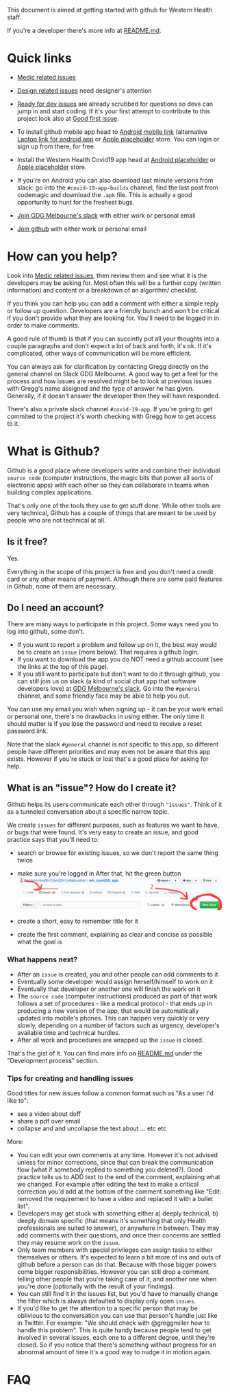 This document is aimed at getting started with github for Western Health staff.


If you're a developer there's more info at [README.md](../README.md).

# Quick links

- [Medic related issues](https://github.com/Western-Health-Covid19-Collaboration/wh_covid19_app/issues?q=is%3Aissue+is%3Aopen+label%3AMedic)

- [Design related issues](https://github.com/Western-Health-Covid19-Collaboration/wh_covid19_app//labels/design) need designer's attention

- [Ready for dev issues](https://github.com/Western-Health-Covid19-Collaboration/wh_covid19_app/issues?q=is%3Aissue+is%3Aopen+label%3A%22Ready+for+Dev%22) are already scrubbed for questions so devs can jump in and start coding. If it's your first attempt to contribute to this project look also at [Good first issue](https://github.com/Western-Health-Covid19-Collaboration/wh_covid19_app/issues?q=is%3Aissue+is%3Aopen+label%3A%22good+first+issue%22).

- To install github mobile app head to [Android mobile link](market://details?id=com.github.android&hl=en) (alternative [Laptop link for android app](https://play.google.com/store/apps/details?id=com.github.android&hl=en) or [Apple placeholder]() store. You can login or sign up from there, for free.

- Install the Western Health Covid19 app head at [Android placeholder]() or [Apple placeholder]() store. 
- If you're on Android you can also download last minute versions from slack: go into the `#covid-19-app-builds` channel, find the last post from codemagic and download the `.apk` file. This is actually a good opportunity to hunt for the freshest bugs.

- [Join GDG Melbourne's slack](http://bit.ly/join_gdgslack) with either work or personal email

- [Join github](https://github.com/join?source=header-home) with either work or personal email


# How can you help?

Look into [Medic related issues](https://github.com/Western-Health-Covid19-Collaboration/wh_covid19_app/issues?q=is%3Aissue+is%3Aopen+label%3AMedic), then review them and see what it is the developers may be asking for. Most often this will be a further copy (written information) and content or a breakdown of an algorithm/ checklist. 

If you think you can help you can add a comment with either a simple reply or follow up question. Developers are a friendly bunch and won't be critical if you don't provide what they are looking for. You'll need to be logged in in order to make comments.

A good rule of thumb is that if you can succintly put all your thoughts into a couple paragraphs and don't expect a lot of back and forth, it's ok. If it's complicated, other ways of communication will be more efficient.
  
You can always ask for clarification by contacting Gregg directly on the general channel on Slack GDG Melbourne.  A good way to get a feel for the process and how issues are resolved might be to look at previous issues with Gregg's name assigned and the type of answer he has given. Generally, if it doesn't answer the developer then they will have responded.

There's also a private slack channel `#covid-19-app`. If you're going to get commited to the project it's worth checking with Gregg how to get access to it.


# What is Github?
Github is a good place where developers write and combine their individual `source code` (computer instructions, the magic bits that power all sorts of electronic apps) with each other so they can collaborate in teams when building complex applications. 

That's only one of the tools they use to get stuff done. While other tools are very technical, Github has a couple of things that are meant to be used by people who are not technical at all.

## Is it free?
Yes.

Everything in the scope of this project is free and you don't need a credit card or any other means of payment. Although there are some paid features in Github, none of them are necessary.

## Do I need an account?
There are many ways to participate in this project. Some ways need you to log into github, some don't.

- If you want to report a problem and follow up on it, the best way would be to create an `issue` (more below). That requires a github login.
- If you want to download the app you do NOT need a github account (see the links at the top of this page). 
- If you still want to participate but don't want to do it through github, you can still join us on slack (a kind of social chat app that software developers love) at [GDG Melbourne's slack](http://bit.ly/join_gdgslack). Go into the `#general` channel, and some friendly face may be able to help you out. 

You can use any email you wish when signing up - it can be your work email or personal one, there's no drawbacks in using either. The only time it should matter is if you lose the password and need to receive a reset password link. 

Note that the slack `#general` channel is not specific to this app, so different people have different priorities and may even not be aware that this app exists. However if you're stuck or lost that's a good place for asking for help.

## What is an "issue"? How do I create it?

Github helps its users communicate each other through `"issues"`. Think of it as a tunneled conversation about a specific narrow topic. 

We create `issues` for different purposes, such as features we want to have, or bugs that were found. It's very easy to create an issue, and good practice says that you'll need to:

- search or browse for existing issues, so we don't report the same thing twice
- make sure you're logged in
After that, hit the green button 
![Create issue](docs/create_new_issue.png)
 
- create a short, easy to remember title for it
- create the first comment, explaining as clear and concise as possible what the goal is

### What happens next?

- After an `issue` is created, you and other people can add comments to it
- Eventually some developer would assign herself/himself to work on it
- Eventually that developer or another one will finish the work on it
- The `source code` (computer instructions) produced as part of that work follows a set of procedures - like a medical protocol - that ends up in producing a new version of the app, that would be automatically updated into mobile's phones. This can happen very quickly or very slowly, depending on a number of factors such as urgency, developer's available time and technical hurdles.
- After all work and procedures are wrapped up the `issue` is closed. 

That's the gist of it. You can find more info on [README.md](../README.md) under the "Development process" section.

### Tips for creating and handling issues

Good titles for new issues follow a common format such as 
"As a user I'd like to":
- see a video about doff
- share a pdf over email
- collapse and and uncollapse the text about ...
etc etc 


More:

- You can edit your own comments at any time. However it's not advised unless for minor corrections, since that can break the communication flow (what if somebody replied to something you deleted?). Good practice tells us to ADD text to the end of the comment, explaining what we changed. For example after editing the text to make a critical correction you'd add at the bottom of the comment something like "Edit: removed the requirement to have a video and replaced it with a bullet list".
- Developers may get stuck with something either a) deeply technical, b) deeply domain specific (that means it's something that only Health professionals are suited to answer), or anywhere in between. They may add comments with their questions, and once their concerns are settled they may resume work on the `issue`.
- Only team members with special privileges can assign tasks to either themselves or others. It's expected to learn a bit more of ins and outs of github before a person can do that. Because with those bigger powers come bigger responsibilities. However you can still drop a comment telling other people that you're taking care of it, and another one when you're done (optionally with the result of your findings).
- You can still find it in the issues list, but you'd have to manually change the filter which is always defaulted to display only open `issues`.
- If you'd like to get the attention to a specific person that may be oblivious to the conversation you can use that person's handle just like in Twitter. For example: "We should check with @greggmiller how to handle this problem". This is quite handy because  people tend to get involved in several issues, each one to a different degree, until they're closed. So if you notice that there's something without progress for an abnormal amount of time it's a good way to nudge it in motion again.

# FAQ
 
